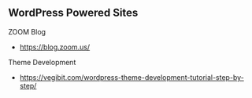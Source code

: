 ## WordPress Powered Sites

ZOOM Blog
- https://blog.zoom.us/

Theme Development
- https://vegibit.com/wordpress-theme-development-tutorial-step-by-step/
